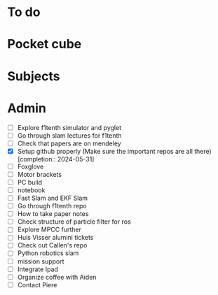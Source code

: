 # To do

# Pocket cube

# Subjects

# Admin
- [ ] Explore f1tenth simulator and pyglet
- [ ] Go through slam lectures for f1tenth
- [ ] Check that papers are on mendeley
- [x] Setup github properly (Make sure the important repos are all there)  [completion:: 2024-05-31]
- [ ] Foxglove
- [ ] Motor brackets
- [ ] PC build
- [ ] notebook
- [ ] Fast Slam and EKF Slam
- [ ] Go through f1tenth repo
- [ ] How to take paper notes
- [ ] Check structure of particle filter for ros
- [ ] Explore MPCC further
- [ ] Huis Visser alumini tickets
- [ ] Check out Callen's repo
- [ ] Python robotics slam
- [ ] mission support
- [ ] Integrate Ipad
- [ ] Organize coffee with Aiden
- [ ] Contact Piere